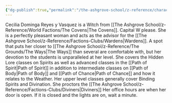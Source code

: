 ```yaml
---
{"dg-publish":true,"permalink":"/the-ashgrove-school/z-reference/characters/masters/cecilia-dominga-reyes-y-vasquez/"}
---
```


Cecilia Dominga Reyes y Vasquez is a Witch from [[The Ashgrove School/z-Reference/World Factions/The Covens\|The Covens]]. Capital W please. She is a perfectly pleasant woman and acts as the advisor for the [[The Ashgrove School/z-Reference/Factions-Clubs/Wardens\|Wardens]]. A spot that puts her closer to [[The Ashgrove School/z-Reference/The Grounds/The Ways\|The Ways]] than several are comfortable with, but her devotion to the students is unparalleled at her level. She covers the Hidden Lore classes on Spirits as well as advanced classes in the [[Path of Spirit\|Path of Spirit]] in addition to intermediate classes on [[Path of Body\|Path of Body]] and [[Path of Chance\|Path of Chance]] and how it relates to the Weather. Her upper level classes generally cover Binding Spirits and Divination. She proctors the [[The Ashgrove School/z-Reference/Factions-Clubs/Diviners\|Diviners]] Her office hours are when her door is open. If it is closed and the lights are on, wait a minute. 
